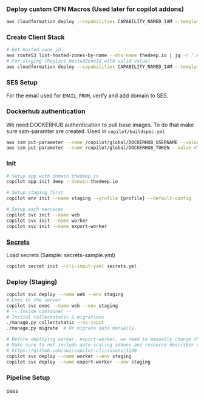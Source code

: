### Deploy custom CFN Macros (Used later for copilot addons)
```bash
aws cloudformation deploy --capabilities CAPABILITY_NAMED_IAM --template-file ./aws/cfn-macros.yml --stack-name deep-custom-macros
```
### Create Client Stack
```bash
# Get hosted zone id
aws route53 list-hosted-zones-by-name --dns-name thedeep.io | jq -r '.HostedZones[0].Id' | cut -d '/' -f 3
# For staging (Replace HostedZoneId with valid value)
aws cloudformation deploy --capabilities CAPABILITY_NAMED_IAM --template-file ./aws/cfn-client.yml --stack-name deep-staging-client --tags app=deep env=staging --parameter-overrides Env=staging HostedZoneId=XXXXXXXXXXXXXXXXXXXXX
```

### SES Setup

For the email used for `EMAIL_FROM`, verify and add domain to SES.

### Dockerhub authentication
We need DOCKERHUB authentication to pull base images. To do that make sure ssm-paramter are created. Used in `copilot/buildspec.yml`
```bash
aws ssm put-parameter --name /copilot/global/DOCKERHUB_USERNAME --value <USERNAME> --type SecureString --overwrite
aws ssm put-parameter --name /copilot/global/DOCKERHUB_TOKEN --value <TOKEN> --type SecureString --overwrite
```

### Init
```bash
# Setup app with domain thedeep.io
copilot app init deep --domain thedeep.io

# Setup staging first
copilot env init --name staging --profile {profile} --default-config

# Setup each services
copilot svc init --name web
copilot svc init --name worker
copilot svc init --name export-worker
```

### [Secrets](https://aws.github.io/copilot-cli/docs/commands/secret-init/)
Load secrets (Sample: secrets-sample.yml)
```bash
copilot secret init --cli-input-yaml secrets.yml
```

### Deploy (Staging)
```bash
copilot svc deploy --name web --env staging
# Exec to the server
copilot svc exec --name web --env staging
# -- Inside container --
# Initial collectstatic & migrations
./manage.py collectstatic --no-input
./manage.py migrate  # Or migrate data manually.

# Before deploying worker, export-worker, we need to manually change the template for now.
# Make sure to not include auto-scaling addons and resource-describer on creation and then include on second deploy (i.e update)
# https://github.com/aws/copilot-cli/issues/3149
copilot svc deploy --name worker --env staging
copilot svc deploy --name export-worker --env staging
```

### Pipeline Setup
pass
